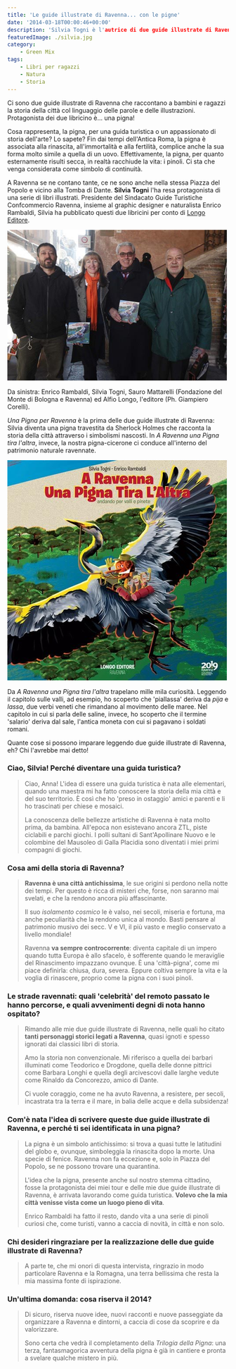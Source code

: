 ```yaml
---
title: 'Le guide illustrate di Ravenna... con le pigne'
date: '2014-03-18T00:00:46+00:00'
description: 'Silvia Togni è l'autrice di due guide illustrate di Ravenna che, in modo divertente, raccontano il patrimonio naturale e culturale della città.'
featuredImage: ./silvia.jpg
category:
    - Green Mix
tags:
    - Libri per ragazzi
    - Natura
    - Storia
---
```


Ci sono due guide illustrate di Ravenna che raccontano a bambini e ragazzi la storia della città col linguaggio delle parole e delle illustrazioni. Protagonista dei due libricino è... una pigna!

Cosa rappresenta, la pigna, per una guida turistica o un appassionato di storia dell'arte? Lo sapete?
Fin dai tempi dell'Antica Roma, la pigna è associata alla rinascita, all'immortalità e alla fertilità, complice anche la sua forma molto simile a quella di un uovo.
Effettivamente, la pigna, per quanto esternamente risulti secca, in realtà racchiude la vita: i pinoli. Ci sta che venga considerata come simbolo di continuità.

A Ravenna se ne contano tante, ce ne sono anche nella stessa Piazza del Popolo e vicino alla Tomba di Dante.
**Silvia Togni** l'ha resa protagonista di una serie di libri illustrati.
Presidente del Sindacato Guide Turistiche Confcommercio Ravenna, insieme al graphic designer e naturalista Enrico Rambaldi, Silvia ha pubblicato questi due libricini per conto di [Longo Editore](http://www.longo-editore.it).

![Da sinistra: Enrico Rambaldi, Silvia Togni, Sauro Mattarelli (Fondazione del Monte di Bologna e Ravenna) e Alfio Longo, l'editore (Ph. Giampiero Corelli)](./foto-di-gruppo.jpg)

Da sinistra: Enrico Rambaldi, Silvia Togni, Sauro Mattarelli (Fondazione del Monte di Bologna e Ravenna) ed Alfio Longo, l'editore (Ph. Giampiero Corelli).

*Una Pigna per Ravenna* è la prima delle due guide illustrate di Ravenna: Silvia diventa una pigna travestita da Sherlock Holmes che racconta la storia della città attraverso i simbolismi nascosti.
In *A Ravenna una Pigna tira l'altra*, invece, la nostra pigna-cicerone ci conduce all'interno del patrimonio naturale ravennate.

![La copertina di "A Ravenna una pigna tira l'altra", Longo Editore](./copertina-libro.jpg)

Da *A Ravenna una Pigna tira l'altra* trapelano mille mila curiosità.
Leggendo il capitolo sulle valli, ad esempio, ho scoperto che 'piallassa' deriva da *pija* e *lassa*, due verbi veneti che rimandano al movimento delle maree.
Nel capitolo in cui si parla delle saline, invece, ho scoperto che il termine 'salario' deriva dal sale, l'antica moneta con cui si pagavano i soldati romani.

Quante cose si possono imparare leggendo due guide illustrate di Ravenna, eh? Chi l'avrebbe mai detto!

### Ciao, Silvia! Perché diventare una guida turistica?

> Ciao, Anna! L'idea di essere una guida turistica è nata alle elementari, quando una maestra mi ha fatto conoscere la storia della mia città e del suo territorio. È così che ho 'preso in ostaggio' amici e parenti e li ho trascinati per chiese e mosaici.
>
> La conoscenza delle bellezze artistiche di Ravenna è nata molto prima, da bambina. All'epoca non esistevano ancora ZTL, piste ciclabili e parchi giochi. I polli sultani di Sant'Apollinare Nuovo e le colombine del Mausoleo di Galla Placidia sono diventati i miei primi compagni di giochi.

### Cosa ami della storia di Ravenna?

> **Ravenna è una città antichissima**, le sue origini si perdono nella notte dei tempi. Per questo è ricca di misteri che, forse, non saranno mai svelati, e che la rendono ancora più affascinante.
>
> Il suo *isolamento cosmico* le è valso, nei secoli, miseria e fortuna, ma anche peculiarità che la rendono unica al mondo. Basti pensare al patrimonio musivo dei secc. V e VI, il più vasto e meglio conservato a livello mondiale!
>
> Ravenna **va sempre controcorrente**: diventa capitale di un impero quando tutta Europa è allo sfacelo, è sofferente quando le meraviglie del Rinascimento impazzano ovunque. È una 'città-pigna', come mi piace definirla: chiusa, dura, severa. Eppure coltiva sempre la vita e la voglia di rinascere, proprio come la pigna con i suoi pinoli.

### Le strade ravennati: quali 'celebrità' del remoto passato le hanno percorse, e quali avvenimenti degni di nota hanno ospitato?

> Rimando alle mie due guide illustrate di Ravenna, nelle quali ho citato **tanti personaggi storici legati a Ravenna**, quasi ignoti e spesso ignorati dai classici libri di storia.
>
> Amo la storia non convenzionale. Mi riferisco a quella dei barbari illuminati come Teodorico e Drogdone, quella delle donne pittrici come Barbara Longhi e quella degli arcivescovi dalle larghe vedute come Rinaldo da Concorezzo, amico di Dante.
>
> Ci vuole coraggio, come ne ha avuto Ravenna, a resistere, per secoli, incastrata tra la terra e il mare, in balia delle acque e della subsidenza!

### Com'è nata l'idea di scrivere queste due guide illustrate di Ravenna, e perché ti sei identificata in una pigna?

> La pigna è un simbolo antichissimo: si trova a quasi tutte le latitudini del globo e, ovunque, simboleggia la rinascita dopo la morte. Una specie di fenice. Ravenna non fa eccezione e, solo in Piazza del Popolo, se ne possono trovare una quarantina.
>
> L'idea che la pigna, presente anche sul nostro stemma cittadino, fosse la protagonista dei miei tour e delle mie due guide illustrate di Ravenna, è arrivata lavorando come guida turistica. **Volevo che la mia città venisse vista come un luogo pieno di vita**.
>
> Enrico Rambaldi ha fatto il resto, dando vita a una serie di pinoli curiosi che, come turisti, vanno a caccia di novità, in città e non solo.

### Chi desideri ringraziare per la realizzazione delle due guide illustrate di Ravenna?

> A parte te, che mi onori di questa intervista, ringrazio in modo particolare Ravenna e la Romagna, una terra bellissima che resta la mia massima fonte di ispirazione.

### Un'ultima domanda: cosa riserva il 2014?

> Di sicuro, riserva nuove idee, nuovi racconti e nuove passeggiate da organizzare a Ravenna e dintorni, a caccia di cose da scoprire e da valorizzare.
>
> Sono certa che vedrà il completamento della *Trilogia della Pigna*: una terza, fantasmagorica avventura della pigna è già in cantiere e pronta a svelare qualche mistero in più.
